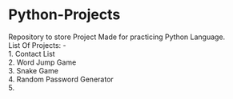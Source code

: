 # Python-Projects
Repository to store Project Made for practicing Python Language.  
List Of Projects: -  
    1. Contact List  
    2. Word Jump Game  
    3. Snake Game  
    4. Random Password Generator  
    5.
